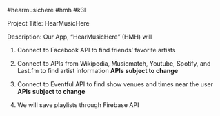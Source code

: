 #hearmusichere #hmh #k3l 

Project Title:   HearMusicHere

Description: Our App, “HearMusicHere” (HMH) will 

1. Connect to Facebook API to find friends’ favorite artists

2. Connect to APIs from Wikipedia, Musicmatch, Youtube, Spotify, and Last.fm to find artist information **APIs subject to change**

3. Connect to Eventful API to find show venues and times near the user ****APIs subject to change**** 

4. We will save playlists through Firebase API
